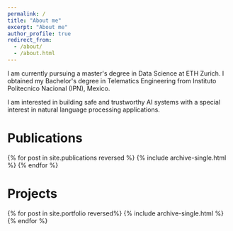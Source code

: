```yaml
---
permalink: /
title: "About me"
excerpt: "About me"
author_profile: true
redirect_from: 
  - /about/
  - /about.html
---
```


I am currently pursuing a master's degree in Data Science at ETH Zurich. 
I obtained my Bachelor's degree in Telematics Engineering from Instituto Politecnico Nacional (IPN), Mexico. 

I am interested in building safe and trustworthy AI systems with a special interest in natural language processing applications. 


Publications
======
{% for post in site.publications reversed %}
  {% include archive-single.html %}
{% endfor %}

Projects
======
{% for post in site.portfolio reversed%}
  {% include archive-single.html %}
{% endfor %}
